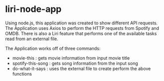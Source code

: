 # liri-node-app

Using node.js, this application was created to show different API requests.
The Application uses Axios to perform the HTTP requests from Spotify and OMDB.
There is also a Liri feature that performs one of the available tasks read from
an external file.

The Application works off of three commands:
* movie-this : gets movie information from input movie title
* spotify-this-song : gets song information from the input song
* do-what-it-says : uses the external file to create perform the above functions


